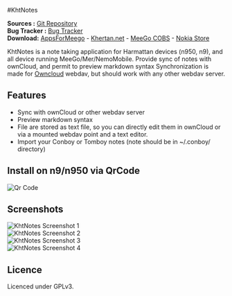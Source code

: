 #KhtNotes

**Sources :** [Git Repository][1]  
**Bug Tracker :** [Bug Tracker][3]  
**Download:** [AppsForMeego][12] - [Khertan.net][11] - [MeeGo COBS][13] - [Nokia Store][14]  

KhtNotes is a note taking application for Harmattan devices (n950, n9), and all device running MeeGo/Mer/NemoMobile. Provide sync of notes with ownCloud, and permit to preview markdown syntax
Synchronization is made for [Owncloud][9] webdav, but should work with any other webdav server.

Features
---------

  * Sync with ownCloud or other webdav server
  * Preview markdown syntax
  * File are stored as text file, so you can directly edit them in ownCloud or via a mounted webdav point and a text editor.
  * Import your Conboy or Tomboy notes (note should be in ~/.conboy/ directory)

Install on n9/n950 via QrCode
-----------------------------------
![Qr Code][15]

Screenshots
------------------

![KhtNotes Screenshot 1][4]  
![KhtNotes Screenshot 2][5]  
![KhtNotes Screenshot 3][6]  
![KhtNotes Screenshot 4][10]  

Licence
---------

Licenced under GPLv3.


[1]:http://github.com/khertan/KhtNotes/
[3]:http://github.com/khertan/KhtNotes/issues
[4]:http://khertan.net/medias/khtnotes_screenshot_1.png
[5]:http://khertan.net/medias/khtnotes_screenshot_2.png
[6]:http://khertan.net/medias/khtnotes_screenshot_3.png
[10]:http://khertan.net/medias/khtnotes_screenshot_4.png
[7]:http://khertan.net/KhtNotes
[9]:https://owncloud.org   
[11]:http://khertan.net/downloads
[12]:http://apps.formeego.com/staging/applications/n9/pr1.0/harmattan/Office/khtnotes/
[13]:http://repo.pub.meego.com/home:/khertan/Harmattan/armel/
[14]:http://store.ovi.com/content/320976
[15]:http://khertan.net/medias/khtnotes_qrcode.png